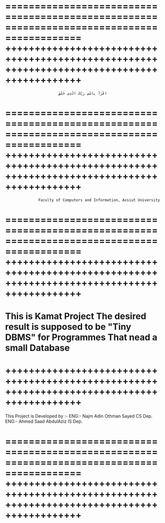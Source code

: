 
===========================================================================================
+++++++++++++++++++++++++++++++++++++++++++++++++++++++++++++++++++++++++++++++++++++++++++
===========================================================================================

                            اقْرَأْ بِاسْمِ رَبِّكَ الَّذِي خَلَقَ 

===========================================================================================
+++++++++++++++++++++++++++++++++++++++++++++++++++++++++++++++++++++++++++++++++++++++++++
===========================================================================================

                   Faculty of Computers and Information, Assiut University

===========================================================================================
+++++++++++++++++++++++++++++++++++++++++++++++++++++++++++++++++++++++++++++++++++++++++++
===========================================================================================
This is Kamat Project 
The desired result is supposed to be "Tiny DBMS" for Programmes That nead a small Database
===========================================================================================
+++++++++++++++++++++++++++++++++++++++++++++++++++++++++++++++++++++++++++++++++++++++++++
===========================================================================================

This Project is Developed by :-
                                ENG:- Najm Adin Othman Sayed     CS Dep.
                                ENG:- Ahmed Saad AbdulAziz       IS Dep.

===========================================================================================
+++++++++++++++++++++++++++++++++++++++++++++++++++++++++++++++++++++++++++++++++++++++++++
===========================================================================================